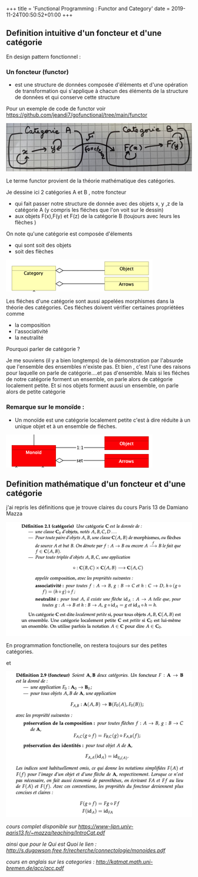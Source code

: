 +++
title = 'Functional Programming : Functor and Category' 
date = 2019-11-24T00:50:52+01:00
+++

## Definition intuitive d'un foncteur et d'une catégorie

En design pattern fonctionnel : 

### Un foncteur (functor) 
- est une structure de données composée d'éléments et d'une opération de transformation 
qui s'applique à chacun des éléments de la structure de données et qui conserve cette structure

Pour un exemple de code de functor voir https://github.com/jeandi7/gofunctional/tree/main/functor

![image info](./images/category.png)

Le terme functor provient de la théorie mathématique des catégories.

Je dessine ici 2 catégories A et B , notre foncteur 
- qui  fait passer notre structure de donnée avec des objets x, y ,z de la catégorie A  (y compris les fléches que l'on voit sur le dessin)  
- aux objets F(x),F(y) et F(z) de la catégorie B (toujours avec leurs les flèches )

On note qu'une catégorie est composée d'élements 
- qui sont soit des objets 
- soit des flèches

![image info](./images/category2.png)

Les fléches d'une catégorie sont aussi appelées morphismes dans la théorie des catégories.
Ces fléches doivent vérifier certaines propriétées comme
- la composition
- l'associativité
- la neutralité

Pourquoi parler de catégorie ? 

Je me souviens (il y a bien longtemps) de la démonstration par l'absurde que l'ensemble des ensembles n'existe pas.
Et bien , c'est l'une des raisons pour laquelle on parle de catégorie....et pas d'ensemble.
Mais si les fléches de notre catégorie  forment un ensemble, on parle alors de catégorie localement petite.
Et si nos objets forment auusi un ensemble, on parle alors de petite catégorie 


### Remarque sur le monoïde : 

- Un monoïde est une catégorie localement petite c'est à dire réduite à un unique objet et à un ensemble de fléches.

![image info](./images/monoid.png)

## Definition mathématique d'un foncteur et d'une catégorie

j'ai repris les définitions que je trouve claires du cours Paris 13 de Damiano Mazza

![image info](./images/categoryDef.png)

En programmation fonctionelle, on restera toujours sur des petites catégories.

et

![image info](./images/foncteurDef.png)

_cours complet disponible sur https://www-lipn.univ-paris13.fr/~mazza/teaching/IntroCat.pdf_

_ainsi que pour le Qui est Quoi le lien :_
_http://s.dugowson.free.fr/recherche/connectologie/monoides.pdf_

_cours en anglais sur les categories : http://katmat.math.uni-bremen.de/acc/acc.pdf_